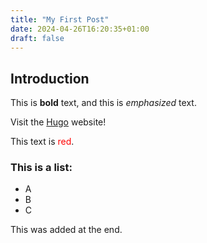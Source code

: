 ```yaml
---
title: "My First Post"
date: 2024-04-26T16:20:35+01:00
draft: false
---
```

## Introduction

This is **bold** text, and this is *emphasized* text.

Visit the [Hugo](https://gohugo.io) website!

This text is <span style="color:red">red</span>.
### This is a list:
* A
* B
* C

This was added at the end.